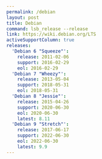 ```yaml
---
permalink: /debian
layout: post
title: Debian
command: lsb_release --release
link: https://wiki.debian.org/LTS
activeSupportColumn: true
releases:
  'Debian 6 "Squeeze"':
    release: 2011-02-06
    support: 2016-02-29
    eol: 2016-02-29
  'Debian 7 "Wheezy"':
    release: 2013-05-04
    support: 2018-05-31
    eol: 2018-05-31
  'Debian 8 "Jessie"':
    release: 2015-04-26
    support: 2020-06-30
    eol: 2020-06-30
    latest: 8.11
  'Debian 9 "Stretch"':
    release: 2017-06-17
    support: 2022-06-30
    eol: 2022-06-30
    latest: 9.9
---
```

